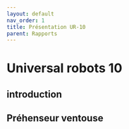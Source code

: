 ```yaml
---
layout: default
nav_order: 1
title: Présentation UR-10
parent: Rapports
---
```


# Universal robots 10 

## introduction

## Préhenseur ventouse



